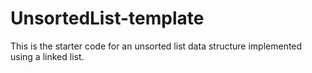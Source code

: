 # UnsortedList-template
This is the starter code for an unsorted list data structure implemented using a linked list.
